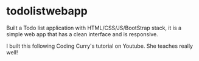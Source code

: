 # todolistwebapp
Built a Todo list application with HTML/CSS/JS/BootStrap stack, it is a simple web app that has a clean interface and is responsive. 

I built this following Coding Curry's tutorial on Youtube. She teaches really well!

